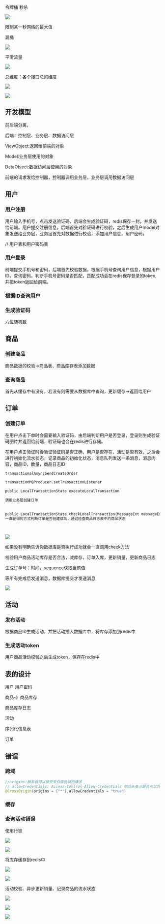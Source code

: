 令牌桶 秒杀



![](https://raw.githubusercontent.com/matt17du/img/main/img/20210223104128.png)



限制某一秒网络的最大值

漏桶

![](https://raw.githubusercontent.com/matt17du/img/main/img/20210223104306.png)



平滑流量



![](https://raw.githubusercontent.com/matt17du/img/main/img/20210223105022.png)





总维度：各个接口总的维度



![](https://raw.githubusercontent.com/matt17du/img/main/img/20210223104939.png)









![](https://raw.githubusercontent.com/matt17du/img/main/img/20210223105944.png)





## 开发模型

前后端分离，

后端：控制层、业务层、数据访问层

ViewObject:返回给前端的对象

Model:业务层使用的对象

DataObject:数据访问层使用的对象

前端的请求发给控制器，控制器调用业务层，业务层调用数据访问层



## 用户



### 用户注册

用户输入手机号，点击发送验证码，后端会生成验证码，redis保存一封，并发送给前端。用户提交注册信息，后端首先对验证码进行校验，之后生成用户model对象发送给业务层，业务层首先对数据进行校验，添加用户信息，用户密码。

// 用户表和用户密码表



### 用户登录

前端提交手机号和密码，后端首先校验数据，根据手机号查询用户信息，根据用户ID，查询密码，判断手机号密码是否匹配，匹配成功会在redis保存登录的token,并把token返回给前端。



### 根据ID查询用户



### 生成验证码

六位随机数



## 商品

### 创建商品

商品数据的校验->商品表、商品库存表添加数据



### 查询商品

首先从缓存中有没有，若没有则需要从数据库中查询，更新缓存->返回给用户



## 订单

### 创建订单

在用户点击下单时会需要输入验证码，由后端判断用户是否登录，登录则生成验证码图片并返回给前端，验证码也会在redis进行存储。

在用户点击验证时会验证验证码是否正确，用户是否存在，活动是否有效，之后会进行初始化流水状态，记录商品的初始化状态，消息队列发送一条消息，消息内容，商品ID，数量，商品日志ID



```
transactionalAsyncSendCreateOrder
```



```python
transactionMQProducer.setTransactionListener
     
public LocalTransactionState executeLocalTransaction
     
调用业务层创建订单
     
     
public LocalTransactionState checkLocalTransaction(MessageExt messageExt)
一直轮询的方式判断订单是否创建成功，通过检查商品日志表中的商品状态
     
     

```

![](https://raw.githubusercontent.com/matt17du/img/main/img/20210225110322.png)

如果没有明确告诉你数据库是否执行成功就会一直调用check方法



校验用户商品活动库存是否合法，减库存，订单入库，更新销量，更新商品日志



生成订单号：时间，sequence获取当前值





等所有完成后发送消息，数据库提交才发送消息



![](https://raw.githubusercontent.com/matt17du/img/main/img/20210225104347.png)



## 活动

### 发布活动

根据商品ID生成活动，并把活动插入数据库中，将库存添加到redis中



### 生成活动token

用户商品活动校验之后生成token，保存在redis中 



## 表的设计



用户 用户密码

商品-》商品库存

商品库存日志

活动

序列化信息表

订单





## 错误



### 跨域



```java
//origins:服务器可以接受来自哪些域的请求
// allowCredentials: Access-Control-Allow-Credentials 响应头表示是否可以将对请求的响应暴露给页面。返回true则可以，其他值均不可以。
@CrossOrigin(origins = {"*"},allowCredentials = "true")
```



### 缓存



### 查询活动错误







使用行锁

![](https://raw.githubusercontent.com/matt17du/img/main/img/20210224101303.png)





![](https://raw.githubusercontent.com/matt17du/img/main/img/20210224101427.png)





将库存缓存到redis中



![](https://raw.githubusercontent.com/matt17du/img/main/img/20210224104300.png)





























![](https://raw.githubusercontent.com/matt17du/img/main/img/20210225102841.png)

























活动校验、异步更新销量、记录商品的流水状态



























































![](https://raw.githubusercontent.com/matt17du/img/main/img/20210225113257.png)































![](https://raw.githubusercontent.com/matt17du/img/main/img/20210225133725.png)







![](https://raw.githubusercontent.com/matt17du/img/main/img/20210225134111.png)







